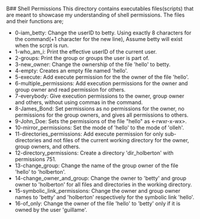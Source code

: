 B## Shell Permissions
This directory contains executables files(scripts) that are meant to showcase my understanding of shell permissions. The files and their functions  are;
- 0-iam_betty: Change the userID to betty. Using exactly 8 characters for the command(+1 character for the new line), Assume betty will exist when the scrpt is run.
- 1-who_am_i: Print the effective userID of the current user.
- 2-groups: Print the group or groups the user is part of.
- 3-new_owner: Change the ownership of the file 'hello' to betty.
- 4-empty: Creates an empty file named 'hello'.
- 5-execute: Add execute permission for the the owner of the file 'hello'.
- 6-multiple_permissions: Add execution permissions for the owner and group owner and read permission for others.
- 7-everybody: Give execution permissions to the owner, group owner and others, without using commas in the command.
- 8-James_Bond: Set permissions as no permissions for the owner, no permissions for the group owners, and gives all permissions to others.
- 9-John_Doe: Sets the permissions of the file "hello" as <-rwxr-x-wx>.
- 10-mirror_permissions: Set the mode of 'hello' to the mode of 'olleh'.
- 11-directories_permissions: Add execute permission for only sub-directories and not files of the current working directory for the owner, group owners, and others.
- 12-directory_permissions: Create a directory 'dir_holberton' with permissions 751.
- 13-change_group: Change the name of the group owner of the file 'hello' to 'holberton'.
- 14-change_owner_and_group: Change the owner to 'betty' and group owner to 'holberton' for all files and directories in the working directory.
- 15-symbolic_link_permissions: Change the owner and group owner names to 'betty' and  'holberton' respectively for the symbolic link 'hello'.
- 16-of_only: Change the owner of the file 'hello' to 'betty' only if it is owned by the user 'guillame'.